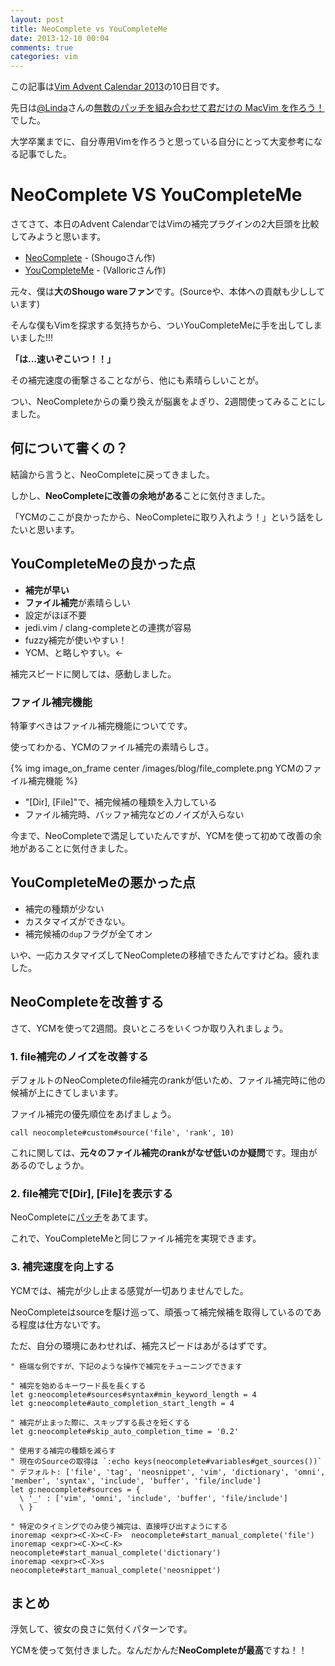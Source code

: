 ```yaml
---
layout: post
title: NeoComplete vs YouCompleteMe
date: 2013-12-10 00:04
comments: true
categories: vim
---
```


この記事は[Vim Advent Calendar 2013](http://atnd.org/events/45072)の10日目です。

先日は[@Linda](https://twitter.com/Linda_pp)さんの[無数のパッチを組み合わせて君だけの MacVim を作ろう！](http://rhysd.hatenablog.com/entry/2013/12/09/001219)でした。

大学卒業までに、自分専用Vimを作ろうと思っている自分にとって大変参考になる記事でした。

# NeoComplete VS YouCompleteMe

さてさて、本日のAdvent CalendarではVimの補完プラグインの2大巨頭を比較してみようと思います。

<!-- more -->

- [NeoComplete](https://github.com/Shougo/neocomplete.vim) - (Shougoさん作)
- [YouCompleteMe](https://github.com/Valloric/YouCompleteMe) - (Valloricさん作)

元々、僕は**大のShougo wareファン**です。(Sourceや、本体への貢献も少ししています)

そんな僕もVimを探求する気持ちから、ついYouCompleteMeに手を出してしまいました!!!


**「は...速いぞこいつ！！」**

その補完速度の衝撃さることながら、他にも素晴らしいことが。

つい、NeoCompleteからの乗り換えが脳裏をよぎり、2週間使ってみることにしました。

## 何について書くの？

結論から言うと、NeoCompleteに戻ってきました。

しかし、**NeoCompleteに改善の余地がある**ことに気付きました。

「YCMのここが良かったから、NeoCompleteに取り入れよう！」という話をしたいと思います。

## YouCompleteMeの良かった点

- **補完が早い**
- **ファイル補完**が素晴らしい
- 設定がほぼ不要
- jedi.vim / clang-completeとの連携が容易
- fuzzy補完が使いやすい！
- YCM、と略しやすい。←

補完スピードに関しては、感動しました。

### ファイル補完機能

特筆すべきはファイル補完機能についてです。

使ってわかる、YCMのファイル補完の素晴らしさ。

{% img image_on_frame center /images/blog/file_complete.png YCMのファイル補完機能 %}

- "[Dir], [File]"で、補完候補の種類を入力している
- ファイル補完時、バッファ補完などのノイズが入らない

今まで、NeoCompleteで満足していたんですが、YCMを使って初めて改善の余地があることに気付きました。

## YouCompleteMeの悪かった点

- 補完の種類が少ない
- カスタマイズができない。
- 補完候補の`dup`フラグが全てオン

いや、一応カスタマイズしてNeoCompleteの移植できたんですけどね。疲れました。

## NeoCompleteを改善する

さて、YCMを使って2週間。良いところをいくつか取り入れましょう。

### 1. file補完のノイズを改善する

デフォルトのNeoCompleteのfile補完のrankが低いため、ファイル補完時に他の候補が上にきてしまいます。

ファイル補完の優先順位をあげましょう。

```vim
call neocomplete#custom#source('file', 'rank', 10)
```

これに関しては、**元々のファイル補完のrankがなぜ低いのか疑問**です。理由があるのでしょうか。

### 2. file補完で[Dir], [File]を表示する

NeoCompleteに[パッチ](https://gist.github.com/qickstarter/7872458)をあてます。

これで、YouCompleteMeと同じファイル補完を実現できます。

### 3. 補完速度を向上する

YCMでは、補完が少し止まる感覚が一切ありませんでした。

NeoCompleteはsourceを駆け巡って、頑張って補完候補を取得しているのである程度は仕方ないです。

ただ、自分の環境にあわせれば、補完スピードはあがるはずです。

```vim
" 極端な例ですが、下記のような操作で補完をチューニングできます

" 補完を始めるキーワード長を長くする
let g:neocomplete#sources#syntax#min_keyword_length = 4
let g:neocomplete#auto_completion_start_length = 4

" 補完が止まった際に、スキップする長さを短くする
let g:neocomplete#skip_auto_completion_time = '0.2'

" 使用する補完の種類を減らす
" 現在のSourceの取得は `:echo keys(neocomplete#variables#get_sources())`
" デフォルト: ['file', 'tag', 'neosnippet', 'vim', 'dictionary', 'omni', 'member', 'syntax', 'include', 'buffer', 'file/include']
let g:neocomplete#sources = {
  \ '_' : ['vim', 'omni', 'include', 'buffer', 'file/include']
  \ }

" 特定のタイミングでのみ使う補完は、直接呼び出すようにする
inoremap <expr><C-X><C-F>  neocomplete#start_manual_complete('file')
inoremap <expr><C-X><C-K>  neocomplete#start_manual_complete('dictionary')
inoremap <expr><C-X>s      neocomplete#start_manual_complete('neosnippet')
```

## まとめ

浮気して、彼女の良さに気付くパターンです。

YCMを使って気付きました。なんだかんだ**NeoCompleteが最高**ですね！！
